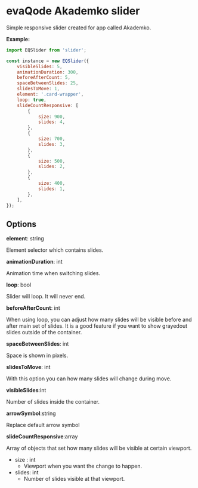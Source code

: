 # evaQode Akademko slider

Simple responsive slider created for app called Akademko.



**Example:**

```javascript
import EQSlider from 'slider';

const instance = new EQSlider({
    visibleSlides: 5,
    animationDuration: 300,
    beforeAfterCount: 5,
    spaceBetweenSlides: 25,
    slidesToMove: 1,
    element: '.card-wrapper',
    loop: true,
    slideCountResponsive: [
        {
            size: 900,
            slides: 4,
        },
        {
            size: 700,
            slides: 3,
        },
        {
            size: 500,
            slides: 2,
        },
        {
            size: 400,
            slides: 1,
        },
    ],
});
```

## Options

**element**: string

Element selector which contains slides.

**animationDuration**: int

Animation time when switching slides.

**loop**: bool

Slider will loop. It will never end.

**beforeAfterCount**: int

When using loop, you can adjust how many slides will be visible before and after main set of slides. It is a good feature if you want to show grayedout slides outside of the container. 

**spaceBetweenSlides**: int

Space is shown in pixels.

**slidesToMove**: int

With this option you can how many slides will change during move.

**visibleSlides**:int

Number of slides inside the container.

**arrowSymbol**:string

Replace default arrow symbol

**slideCountResponsive**:array

Array of objects that set how many slides will be visible at certain viewport.

- size : int
  - Viewport when you want the change to happen.
- slides: int
  - Number of slides visible at that viewport.

